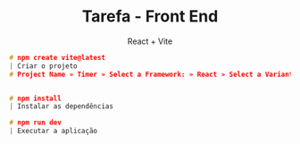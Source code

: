 **<h1 align="center"> Tarefa - Front End </h1>** 
<p align=center> React + Vite  </p>


```c
# npm create vite@latest
| Criar o projeto
# Project Name » Timer » Select a Framework: » React » Select a Variant: » JavaScript 


# npm install
| Instalar as dependências

# npm run dev
| Executar a aplicação
```

